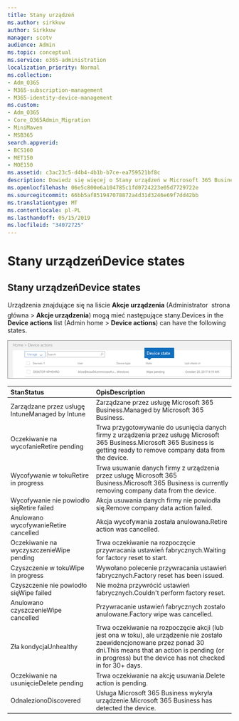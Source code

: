 ```yaml
---
title: Stany urządzeń
ms.author: sirkkuw
author: Sirkkuw
manager: scotv
audience: Admin
ms.topic: conceptual
ms.service: o365-administration
localization_priority: Normal
ms.collection:
- Adm_O365
- M365-subscription-management
- M365-identity-device-management
ms.custom:
- Adm_O365
- Core_O365Admin_Migration
- MiniMaven
- MSB365
search.appverid:
- BCS160
- MET150
- MOE150
ms.assetid: c3ac23c5-d4b4-4b1b-b7ce-ea759521bf8c
description: Dowiedz się więcej o Stany urządzeń w Microsoft 365 Business.
ms.openlocfilehash: 06e5c800e6a104785c1fd0724223e05d7729722e
ms.sourcegitcommit: 66bb5af851947078872a4d31d3246e69f7dd42bb
ms.translationtype: MT
ms.contentlocale: pl-PL
ms.lasthandoff: 05/15/2019
ms.locfileid: "34072725"
---
```

# <a name="device-states"></a><span data-ttu-id="70491-103">Stany urządzeń</span><span class="sxs-lookup"><span data-stu-id="70491-103">Device states</span></span>

## <a name="device-states"></a><span data-ttu-id="70491-104">Stany urządzeń</span><span class="sxs-lookup"><span data-stu-id="70491-104">Device states</span></span>

<span data-ttu-id="70491-105">Urządzenia znajdujące się na liście **Akcje urządzenia** (Administrator  strona główna \> **Akcje urządzenia**) mogą mieć następujące stany.</span><span class="sxs-lookup"><span data-stu-id="70491-105">Devices in the **Device actions** list (Admin home \> **Device actions**) can have the following states.</span></span>
  
![In the Device actions list, you can see the Devices states.](media/a621c47e-45d9-4e1a-beb9-c03254d40c1d.png)
  
|<span data-ttu-id="70491-107">**Stan**</span><span class="sxs-lookup"><span data-stu-id="70491-107">**Status**</span></span>|<span data-ttu-id="70491-108">**Opis**</span><span class="sxs-lookup"><span data-stu-id="70491-108">**Description**</span></span>|
|:-----|:-----|
|<span data-ttu-id="70491-109">Zarządzane przez usługę Intune</span><span class="sxs-lookup"><span data-stu-id="70491-109">Managed by Intune</span></span>  <br/> |<span data-ttu-id="70491-110">Zarządzane przez usługę Microsoft 365 Business.</span><span class="sxs-lookup"><span data-stu-id="70491-110">Managed by Microsoft 365 Business.</span></span>  <br/> |
|<span data-ttu-id="70491-111">Oczekiwanie na wycofanie</span><span class="sxs-lookup"><span data-stu-id="70491-111">Retire pending</span></span>  <br/> |<span data-ttu-id="70491-112">Trwa przygotowywanie do usunięcia danych firmy z urządzenia przez usługę Microsoft 365 Business.</span><span class="sxs-lookup"><span data-stu-id="70491-112">Microsoft 365 Business is getting ready to remove company data from the device.</span></span>  <br/> |
|<span data-ttu-id="70491-113">Wycofywanie w toku</span><span class="sxs-lookup"><span data-stu-id="70491-113">Retire in progress</span></span>  <br/> |<span data-ttu-id="70491-114">Trwa usuwanie danych firmy z urządzenia przez usługę Microsoft 365 Business.</span><span class="sxs-lookup"><span data-stu-id="70491-114">Microsoft 365 Business is currently removing company data from the device.</span></span>  <br/> |
|<span data-ttu-id="70491-115">Wycofywanie nie powiodło się</span><span class="sxs-lookup"><span data-stu-id="70491-115">Retire failed</span></span>  <br/> | <span data-ttu-id="70491-116">Akcja usuwania danych firmy nie powiodła się.</span><span class="sxs-lookup"><span data-stu-id="70491-116">Remove company data action failed.</span></span>  <br/> |
|<span data-ttu-id="70491-117">Anulowano wycofywanie</span><span class="sxs-lookup"><span data-stu-id="70491-117">Retire cancelled</span></span>  <br/> |<span data-ttu-id="70491-118">Akcja wycofywania została anulowana.</span><span class="sxs-lookup"><span data-stu-id="70491-118">Retire action was cancelled.</span></span>  <br/> |
|<span data-ttu-id="70491-119">Oczekiwanie na wyczyszczenie</span><span class="sxs-lookup"><span data-stu-id="70491-119">Wipe pending</span></span>  <br/> |<span data-ttu-id="70491-120">Trwa oczekiwanie na rozpoczęcie przywracania ustawień fabrycznych.</span><span class="sxs-lookup"><span data-stu-id="70491-120">Waiting for factory reset to start.</span></span>  <br/> |
|<span data-ttu-id="70491-121">Czyszczenie w toku</span><span class="sxs-lookup"><span data-stu-id="70491-121">Wipe in progress</span></span>  <br/> |<span data-ttu-id="70491-122">Wywołano polecenie przywracania ustawień fabrycznych.</span><span class="sxs-lookup"><span data-stu-id="70491-122">Factory reset has been issued.</span></span>  <br/> |
|<span data-ttu-id="70491-123">Czyszczenie nie powiodło się</span><span class="sxs-lookup"><span data-stu-id="70491-123">Wipe failed</span></span>  <br/> |<span data-ttu-id="70491-124">Nie można przywrócić ustawień fabrycznych.</span><span class="sxs-lookup"><span data-stu-id="70491-124">Couldn't perform factory reset.</span></span>  <br/> |
|<span data-ttu-id="70491-125">Anulowano czyszczenie</span><span class="sxs-lookup"><span data-stu-id="70491-125">Wipe cancelled</span></span>  <br/> |<span data-ttu-id="70491-126">Przywracanie ustawień fabrycznych zostało anulowane.</span><span class="sxs-lookup"><span data-stu-id="70491-126">Factory wipe was cancelled.</span></span>  <br/> |
|<span data-ttu-id="70491-127">Zła kondycja</span><span class="sxs-lookup"><span data-stu-id="70491-127">Unhealthy</span></span>  <br/> |<span data-ttu-id="70491-128">Trwa oczekiwanie na rozpoczęcie akcji (lub jest ona w toku), ale urządzenie nie zostało zaewidencjonowane przez ponad 30 dni.</span><span class="sxs-lookup"><span data-stu-id="70491-128">This means that an action is pending (or in progress) but the device has not checked in for 30+ days.</span></span>  <br/> |
|<span data-ttu-id="70491-129">Oczekiwanie na usunięcie</span><span class="sxs-lookup"><span data-stu-id="70491-129">Delete pending</span></span>  <br/> |<span data-ttu-id="70491-130">Trwa oczekiwanie na akcję usuwania.</span><span class="sxs-lookup"><span data-stu-id="70491-130">Delete action is pending.</span></span>  <br/> |
|<span data-ttu-id="70491-131">Odnaleziono</span><span class="sxs-lookup"><span data-stu-id="70491-131">Discovered</span></span>  <br/> |<span data-ttu-id="70491-132">Usługa Microsoft 365 Business wykryła urządzenie.</span><span class="sxs-lookup"><span data-stu-id="70491-132">Microsoft 365 Business has detected the device.</span></span>  <br/> |
   
